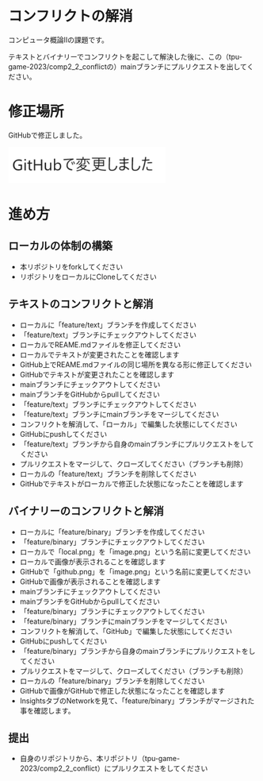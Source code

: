 # コンフリクトの解消
コンピュータ概論IIの課題です。

テキストとバイナリーでコンフリクトを起こして解決した後に、この（tpu-game-2023/comp2_2_conflictの）mainブランチにプルリクエストを出してください。

# 修正場所

GitHubで修正しました。

![画像](image.png "リネームした結果")

# 進め方

## ローカルの体制の構築
* 本リポジトリをforkしてください
* リポジトリをローカルにCloneしてください

## テキストのコンフリクトと解消
* ローカルに「feature/text」ブランチを作成してください
* 「feature/text」ブランチにチェックアウトしてください
* ローカルでREAME.mdファイルを修正してください
* ローカルでテキストが変更されたことを確認します
* GitHub上でREAME.mdファイルの同じ場所を異なる形に修正してください
* GitHubでテキストが変更されたことを確認します
* mainブランチにチェックアウトしてください
* mainブランチをGitHubからpullしてください
* 「feature/text」ブランチにチェックアウトしてください
* 「feature/text」ブランチにmainブランチをマージしてください
* コンフリクトを解消して、「ローカル」で編集した状態にしてください
* GitHubにpushしてください
* 「feature/text」ブランチから自身のmainブランチにプルリクエストをしてください
* プルリクエストをマージして、クローズしてください（ブランチも削除）
* ローカルの「feature/text」ブランチを削除してください
* GitHubでテキストがローカルで修正した状態になったことを確認します

## バイナリーのコンフリクトと解消
* ローカルに「feature/binary」ブランチを作成してください
* 「feature/binary」ブランチにチェックアウトしてください
* ローカルで「local.png」を「image.png」という名前に変更してください
* ローカルで画像が表示されることを確認します
* GitHubで「github.png」を「image.png」という名前に変更してください
* GitHubで画像が表示されることを確認します
* mainブランチにチェックアウトしてください
* mainブランチをGitHubからpullしてください
* 「feature/binary」ブランチにチェックアウトしてください
* 「feature/binary」ブランチにmainブランチをマージしてください
* コンフリクトを解消して、「GitHub」で編集した状態にしてください
* GitHubにpushしてください
* 「feature/binary」ブランチから自身のmainブランチにプルリクエストをしてください
* プルリクエストをマージして、クローズしてください（ブランチも削除）
* ローカルの「feature/binary」ブランチを削除してください
* GitHubで画像がGitHubで修正した状態になったことを確認します
* InsightsタブのNetworkを見て、「feature/binary」ブランチがマージされた事を確認します。

## 提出

* 自身のリポジトリから、本リポジトリ（tpu-game-2023/comp2_2_conflict）にプルリクエストをしてください
